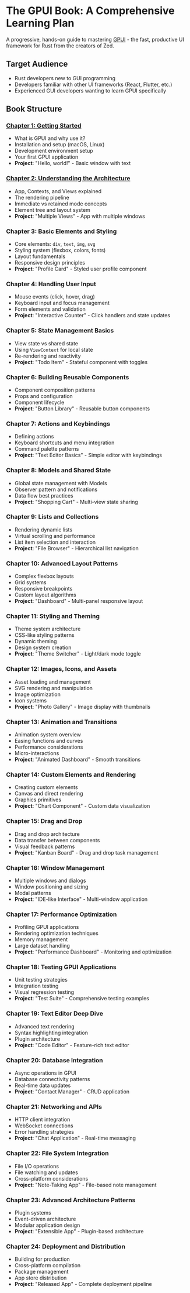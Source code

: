 # The GPUI Book: A Comprehensive Learning Plan

A progressive, hands-on guide to mastering [GPUI](https://github.com/zed-industries/zed/tree/main/crates/gpui) - the fast, productive UI framework for Rust from the creators of Zed.

## Target Audience

- Rust developers new to GUI programming
- Developers familiar with other UI frameworks (React, Flutter, etc.)
- Experienced GUI developers wanting to learn GPUI specifically

## Book Structure

### [Chapter 1: Getting Started](./book/CHAPTER_01.md)
- What is GPUI and why use it?
- Installation and setup (macOS, Linux)
- Development environment setup
- Your first GPUI application
- **Project**: "Hello, world!" - Basic window with text

### [Chapter 2: Understanding the Architecture](./book/CHAPTER_02.md)
- App, Contexts, and Views explained
- The rendering pipeline
- Immediate vs retained mode concepts
- Element tree and layout system
- **Project**: "Multiple Views" - App with multiple windows

### Chapter 3: Basic Elements and Styling
- Core elements: `div`, `text`, `img`, `svg`
- Styling system (flexbox, colors, fonts)
- Layout fundamentals
- Responsive design principles
- **Project**: "Profile Card" - Styled user profile component

### Chapter 4: Handling User Input
- Mouse events (click, hover, drag)
- Keyboard input and focus management
- Form elements and validation
- **Project**: "Interactive Counter" - Click handlers and state updates

### Chapter 5: State Management Basics
- View state vs shared state
- Using `ViewContext` for local state
- Re-rendering and reactivity
- **Project**: "Todo Item" - Stateful component with toggles

### Chapter 6: Building Reusable Components
- Component composition patterns
- Props and configuration
- Component lifecycle
- **Project**: "Button Library" - Reusable button components

### Chapter 7: Actions and Keybindings
- Defining actions
- Keyboard shortcuts and menu integration
- Command palette patterns
- **Project**: "Text Editor Basics" - Simple editor with keybindings

### Chapter 8: Models and Shared State
- Global state management with Models
- Observer pattern and notifications
- Data flow best practices
- **Project**: "Shopping Cart" - Multi-view state sharing

### Chapter 9: Lists and Collections
- Rendering dynamic lists
- Virtual scrolling and performance
- List item selection and interaction
- **Project**: "File Browser" - Hierarchical list navigation

### Chapter 10: Advanced Layout Patterns
- Complex flexbox layouts
- Grid systems
- Responsive breakpoints
- Custom layout algorithms
- **Project**: "Dashboard" - Multi-panel responsive layout

### Chapter 11: Styling and Theming
- Theme system architecture
- CSS-like styling patterns
- Dynamic theming
- Design system creation
- **Project**: "Theme Switcher" - Light/dark mode toggle

### Chapter 12: Images, Icons, and Assets
- Asset loading and management
- SVG rendering and manipulation
- Image optimization
- Icon systems
- **Project**: "Photo Gallery" - Image display with thumbnails

### Chapter 13: Animation and Transitions
- Animation system overview
- Easing functions and curves
- Performance considerations
- Micro-interactions
- **Project**: "Animated Dashboard" - Smooth transitions

### Chapter 14: Custom Elements and Rendering
- Creating custom elements
- Canvas and direct rendering
- Graphics primitives
- **Project**: "Chart Component" - Custom data visualization

### Chapter 15: Drag and Drop
- Drag and drop architecture
- Data transfer between components
- Visual feedback patterns
- **Project**: "Kanban Board" - Drag and drop task management

### Chapter 16: Window Management
- Multiple windows and dialogs
- Window positioning and sizing
- Modal patterns
- **Project**: "IDE-like Interface" - Multi-window application

### Chapter 17: Performance Optimization
- Profiling GPUI applications
- Rendering optimization techniques
- Memory management
- Large dataset handling
- **Project**: "Performance Dashboard" - Monitoring and optimization

### Chapter 18: Testing GPUI Applications
- Unit testing strategies
- Integration testing
- Visual regression testing
- **Project**: "Test Suite" - Comprehensive testing examples

### Chapter 19: Text Editor Deep Dive
- Advanced text rendering
- Syntax highlighting integration
- Plugin architecture
- **Project**: "Code Editor" - Feature-rich text editor

### Chapter 20: Database Integration
- Async operations in GPUI
- Database connectivity patterns
- Real-time data updates
- **Project**: "Contact Manager" - CRUD application

### Chapter 21: Networking and APIs
- HTTP client integration
- WebSocket connections
- Error handling strategies
- **Project**: "Chat Application" - Real-time messaging

### Chapter 22: File System Integration
- File I/O operations
- File watching and updates
- Cross-platform considerations
- **Project**: "Note-Taking App" - File-based note management

### Chapter 23: Advanced Architecture Patterns
- Plugin systems
- Event-driven architecture
- Modular application design
- **Project**: "Extensible App" - Plugin-based architecture

### Chapter 24: Deployment and Distribution
- Building for production
- Cross-platform compilation
- Package management
- App store distribution
- **Project**: "Released App" - Complete deployment pipeline
